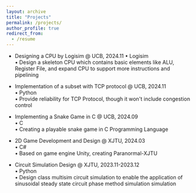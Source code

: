 ```yaml
---
layout: archive
title: "Projects"
permalink: /projects/
author_profile: true
redirect_from:
  - /resume
---
```

* Designing a CPU by Logisim @ UCB, 2024.11
  • Logisim    
  • Design a skeleton CPU which contains basic elements like ALU, Register File, and expand CPU to support more instructions and pipelining    
  
* Implementation of a subset with TCP protocol @ UCB, 2024.11  
  • Python   
  • Provide reliability for TCP Protocol, though it won't include congestion control  

* Implementing a Snake Game in C @ UCB, 2024.09  
  • C     
  • Creating a playable snake game in C Programming Language    

* 2D Game Development and Design @ XJTU, 2024.03   
  • C#   
  • Based on game engine Unity, creating Paranormal-XJTU   

* Circuit Simulation Design @ XJTU, 2023.11-2023.12   
  • Python   
  • Design class multisim circuit simulation to enable the application of sinusoidal steady state circuit phase method simulation simulation     
